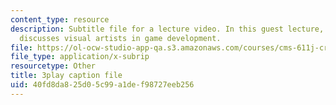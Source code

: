 ```yaml
---
content_type: resource
description: Subtitle file for a lecture video. In this guest lecture, Luigi Guatieri
  discusses visual artists in game development.
file: https://ol-ocw-studio-app-qa.s3.amazonaws.com/courses/cms-611j-creating-video-games-fall-2014/40fd8da825d05c99a1def98727eeb256_gQHbZlo4Exo.vtt
file_type: application/x-subrip
resourcetype: Other
title: 3play caption file
uid: 40fd8da8-25d0-5c99-a1de-f98727eeb256
---
```

